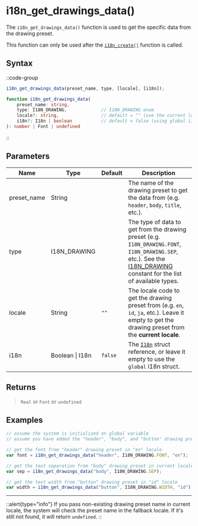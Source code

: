 # i18n_get_drawings_data()

The `i18n_get_drawings_data()` function is used to get the specific data from the drawing preset.

This function can only be used after the [`i18n_create()`](/v1/api-reference/functions/i18n-create) function is called.

## Syntax

::code-group
```js [Usage]
i18n_get_drawings_data(preset_name, type, [locale], [i18n]);
```

```ts [Signature]
function i18n_get_drawings_data(
    preset_name: string,
    type: I18N_DRAWING,             // I18N_DRAWING enum
    locale?: string,                // default = "" (use the current locale)
    i18n?: I18n | boolean           // default = false (using global i18n struct)
): number | Font | undefined
```
::

## Parameters

| Name        | Type              | Default      | Description |
|-------------|-------------------|--------------|-------------|
| preset_name | String            |              | The name of the drawing preset to get the data from (e.g. `header`, `body`, `title`, etc.). |
| type        | I18N_DRAWING      |              | The type of data to get from the drawing preset (e.g. `I18N_DRAWING.FONT`, `I18N_DRAWING.SEP`, etc.). See the [I18N_DRAWING](/v1/api-reference/constants#i18n_drawing) constant for the list of available types. |
| locale      | String            | `""`         | The locale code to get the drawing preset from (e.g. `en`, `id`, `ja`, etc.). Leave it empty to get the drawing preset from the **current locale**. |
| i18n        | Boolean \| I18n | `false`      | The [`I18n`](/v1/api-reference/functions/i18n-create) struct reference, or leave it empty to use the `global` i18n struct. |

## Returns

> `Real` or `Font` or `undefined`

## Examples

```js [Create Event]
// assume the system is initialized on global variable
// assume you have added the "header", "body", and "button" drawing presets

// get the font from "header" drawing preset in "en" locale
var font = i18n_get_drawings_data("header", I18N_DRAWING.FONT, "en");

// get the text separation from "body" drawing preset in current locale
var sep = i18n_get_drawings_data("body", I18N_DRAWING.SEP);

// get the text width from "button" drawing preset in "id" locale
var width = i18n_get_drawings_data("button", I18N_DRAWING.WIDTH, "id");
```

---

::alert{type="info"}
If you pass non-existing drawing preset name in current locale, the system will check the preset name in the fallback locale. If it's still not found, it will return `undefined`.
::
